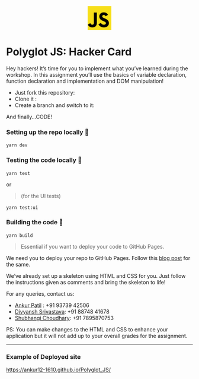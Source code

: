 <div align="center">
  <img alt="HG_LOGO" src="assets/js.png" height="64" />
</div>

# Polyglot JS: Hacker Card

Hey hackers!
It’s time for you to implement what you’ve learned during the workshop. In this assignment you’ll use the basics of variable declaration, function declaration and implementation and DOM manipulation!

- Just fork this repository: 
- Clone it :
- Create a branch and switch to it:

And finally…CODE!

### Setting up the repo locally  🔧
```
yarn dev
```
### Testing the code locally  🚧
```
yarn test
```
or
> (for the UI tests)
```
yarn test:ui
```
### Building the code  🚀
```
yarn build
```
> Essential if you want to deploy your code to GitHub Pages.



We need you to deploy your repo to GitHub Pages. Follow this [blog post](https://www.codecademy.com/article/f1-u3-github-pages) for the same.

We’ve already set up a skeleton using HTML and CSS for you. Just follow the instructions given as comments and bring the skeleton to life!

For any queries, contact us:
- [Ankur Patil](https://github.com/ankur12-1610) : +91 93739 42506
- [Divyansh Srivastava](https://github.com/Divyansh013): +91 88748 41678
- [Shubhangi Choudhary](https://github.com/shubhangi013): +91 7895870753

PS: You can make changes to the HTML and CSS to enhance your application but it will not add up to your overall grades for the assignment.

---

### Example of Deployed site
https://ankur12-1610.github.io/Polyglot_JS/
